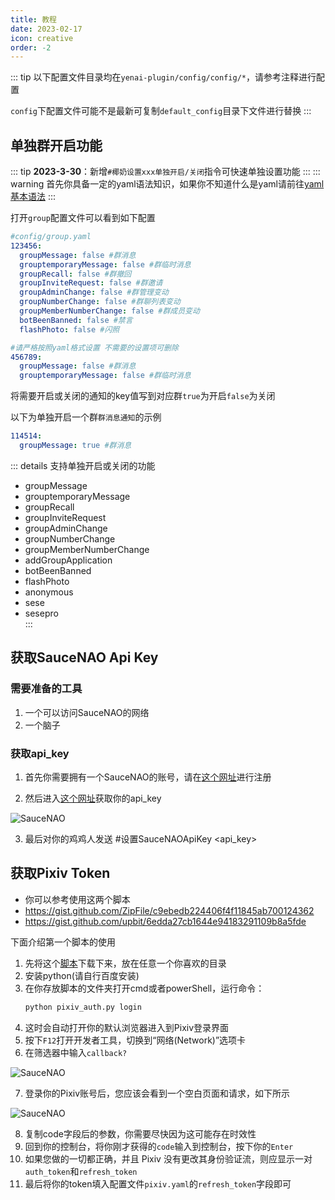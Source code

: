 ```yaml
---
title: 教程
date: 2023-02-17
icon: creative
order: -2
---
```


::: tip
以下配置文件目录均在`yenai-plugin/config/config/*`，请参考注释进行配置

`config`下配置文件可能不是最新可复制`default_config`目录下文件进行替换
:::

## 单独群开启功能
::: tip
**2023-3-30**：新增`#椰奶设置xxx单独开启/关闭`指令可快速单独设置功能
:::
::: warning
首先你具备一定的yaml语法知识，如果你不知道什么是yaml请前往[yaml基本语法](https://blog.csdn.net/hejian_0534/article/details/100577740)
:::

打开`group`配置文件可以看到如下配置
```yaml
#config/group.yaml
123456:
  groupMessage: false #群消息
  grouptemporaryMessage: false #群临时消息
  groupRecall: false #群撤回
  groupInviteRequest: false #群邀请
  groupAdminChange: false #群管理变动
  groupNumberChange: false #群聊列表变动
  groupMemberNumberChange: false #群成员变动
  botBeenBanned: false #禁言
  flashPhoto: false #闪照

#请严格按照yaml格式设置 不需要的设置项可删除
456789:
  groupMessage: false #群消息
  grouptemporaryMessage: false #群临时消息
```
将需要开启或关闭的通知的key值写到对应群`true`为开启`false`为关闭

以下为单独开启一个群`群消息通知`的示例
```yaml
114514:
  groupMessage: true #群消息
```

::: details 支持单独开启或关闭的功能
- groupMessage             <Badge text="群消息" />            
- grouptemporaryMessage    <Badge text="群临时消息" />   
- groupRecall              <Badge text="群撤回" />       
- groupInviteRequest       <Badge text="群邀请"/>       
- groupAdminChange         <Badge text="群管理变动" />   
- groupNumberChange        <Badge text="群聊列表变动"/>
- groupMemberNumberChange  <Badge text="群成员变动" />  
- addGroupApplication      <Badge text="加群通知"/>    
- botBeenBanned            <Badge text="禁言" />         
- flashPhoto               <Badge text="闪照" />
- anonymous                <Badge text="匿名" />
- sese                               
- sesepro                           
:::


## 获取SauceNAO Api Key

### 需要准备的工具

1. 一个可以访问SauceNAO的网络
2. 一个脑子

### 获取api_key
1. 首先你需要拥有一个SauceNAO的账号，请在[这个网址](https://saucenao.com/user.php)进行注册

2. 然后进入[这个网址](https://saucenao.com/user.php?page=search-api)获取你的api_key

<img :src="$withBase('/img/SauceNAO.png')" alt="SauceNAO">

3. 最后对你的鸡鸡人发送 #设置SauceNAOApiKey <api_key>

## 获取Pixiv Token

- 你可以参考使用这两个脚本
- https://gist.github.com/ZipFile/c9ebedb224406f4f11845ab700124362
- https://gist.github.com/upbit/6edda27cb1644e94183291109b8a5fde

下面介绍第一个脚本的使用

1. 先将这个[脚本](https://gist.github.com/ZipFile/c9ebedb224406f4f11845ab700124362)下载下来，放在任意一个你喜欢的目录
2. 安装python(请自行百度安装)
3. 在你存放脚本的文件夹打开cmd或者powerShell，运行命令：
   ```sh
   python pixiv_auth.py login
   ```
4. 这时会自动打开你的默认浏览器进入到Pixiv登录界面
5. 按下`F12`打开开发者工具，切换到“网络(Network)”选项卡
6. 在筛选器中输入`callback?`

<img :src="$withBase('/pixiv-token/filter.png')" alt="SauceNAO">

7. 登录你的Pixiv账号后，您应该会看到一个空白页面和请求，如下所示

<img :src="$withBase('/pixiv-token/request.png')" alt="SauceNAO">

8. 复制code字段后的参数，你需要尽快因为这可能存在时效性
9. 回到你的控制台，将你刚才获得的`code`输入到控制台，按下你的`Enter`
10. 如果您做的一切都正确，并且 Pixiv 没有更改其身份验证流，则应显示一对`auth_token`和`refresh_token`
11. 最后将你的token填入配置文件`pixiv.yaml`的`refresh_token`字段即可